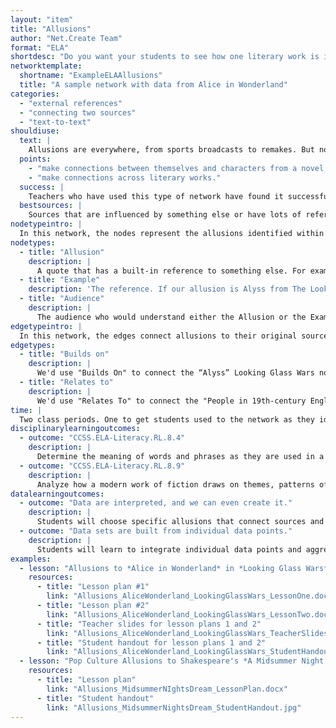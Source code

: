 ```yaml
---
layout: "item"
title: "Allusions"
author: "Net.Create Team"
format: "ELA"
shortdesc: "Do you want your students to see how one literary work is influenced by another?"
networktemplate:
  shortname: "ExampleELAAllusions"
  title: "A sample network with data from Alice in Wonderland"
categories:
  - "external references"
  - "connecting two sources"
  - "text-to-text"
shouldiuse:
  text: |
    Allusions are everywhere, from sports broadcasts to remakes. But not all students have the right set of references to find or understand the allusions in the sources they're working with. Are there allusions in literary works that your students are reading that they struggle to identify? Do you want to support them as they learn more about both familiar and unfamiliar allusions in their reading? The Allusions network template helps students to:
  points:
    - "make connections between themselves and characters from a novel, short story, or other literary work, specifically focusing on character traits."
    - "make connections across literary works."
  success: |
    Teachers who have used this type of network have found it successful for helping students work with one source that has unfamiliar references that connect to other readings.
  bestsources: |
    Sources that are influenced by something else or have lots of references that students need to track. For example, *The Looking Glass Wars* is built on the framework from Lewis Carroll's *Alice in Wonderland*; Shakespeare plays often use biblical references; Percy Jackson uses Greek mythology as its starting point.
nodetypeintro: |
  In this network, the nodes represent the allusions identified within the work and who those allusions are aimed at.
nodetypes:
  - title: "Allusion"
    description: |
      A quote that has a built-in reference to something else. For example, if we were reading *The Looking Glass Wars* (a 21st-century adaptation of *Alice in Wonderland*), we would enter “Alyss,” the name of the main character.
  - title: "Example"
    description: 'The reference. If our allusion is Alyss from The Looking Glass Wars, then we''d enter "Alice in Alice in Wonderland."'
  - title: "Audience"
    description: |
      The audience who would understand either the Allusion or the Example. For example, the audience for Alyss would be “21st-century Young Adults."
edgetypeintro: |
  In this network, the edges connect allusions to their original sources and to the audiences for both allusions and original sources.
edgetypes:
  - title: "Builds on"
    description: |
      We'd use "Builds On" to connect the “Alyss” Looking Glass Wars node to the "Alice Wonderland" node.
  - title: "Relates to"
    description: |
      We'd use "Relates To" to connect the "People in 19th-century England" node to the “Alice in Wonderland” node to indicate that Alice in Wonderland was originally aimed at 19th-century English audiences.
time: |
  Two class periods. One to get students used to the network as they identify and enter allusions and their sources. The second class period provides time to revise/add additional allusions and discuss the patterns students see in the allusions they entered.
disciplinarylearningoutcomes:
  - outcome: "CCSS.ELA-Literacy.RL.8.4"
    description: |
      Determine the meaning of words and phrases as they are used in a text, including figurative and connotative meanings; analyze the impact of specific word choices on meaning and tone, including analogies or allusions to other texts.
  - outcome: "CCSS.ELA-Literacy.RL.8.9"
    description: |
      Analyze how a modern work of fiction draws on themes, patterns of events, or character types from myths, traditional stories, or religious works such as the Bible, including describing how the material is rendered new.
datalearningoutcomes:
  - outcome: "Data are interpreted, and we can even create it."
    description: |
      Students will choose specific allusions that connect sources and enter them into a network, allowing them to explore their and their peer's interpretation of sources that refer to each other. Creating the network themselves can help them appreciate that all visualizations are created by someone with ideas, interests, and biases.
  - outcome: "Data sets are built from individual data points."
    description: |
      Students will learn to integrate individual data points and aggregate data patterns. Individual data points may inform certain questions, while patterns within and across datasets help answer others.
examples:
  - lesson: "Allusions to *Alice in Wonderland* in *Looking Glass Wars*"
    resources:
      - title: "Lesson plan #1"
        link: "Allusions_AliceWonderland_LookingGlassWars_LessonOne.docx"
      - title: "Lesson plan #2"
        link: "Allusions_AliceWonderland_LookingGlassWars_LessonTwo.docx"
      - title: "Teacher slides for lesson plans 1 and 2"
        link: "Allusions_AliceWonderland_LookingGlassWars_TeacherSlides.pdf"
      - title: "Student handout for lesson plans 1 and 2"
        link: "Allusions_AliceWonderland_LookingGlassWars_StudentHandout.pdf"
  - lesson: "Pop Culture Allusions to Shakespeare's *A Midsummer Night's Dream*"
    resources:
      - title: "Lesson plan"
        link: "Allusions_MidsummerNIghtsDream_LessonPlan.docx"
      - title: "Student handout"
        link: "Allusions_MidsummerNightsDream_StudentHandout.jpg"
---
```

